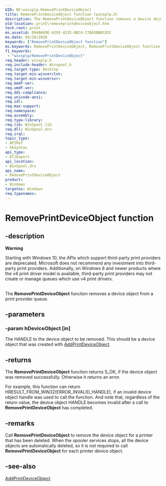 ```yaml
---
UID: NF:winsplp.RemovePrintDeviceObject
title: RemovePrintDeviceObject function (winsplp.h)
description: The RemovePrintDeviceObject function removes a device object from a print provider queue.
old-location: print\removeprintdeviceobject.htm
tech.root: print
ms.assetid: D94A669E-4293-4235-8BC4-C7883BB0C83C
ms.date: 04/20/2018
keywords: ["RemovePrintDeviceObject function"]
ms.keywords: RemovePrintDeviceObject, RemovePrintDeviceObject function [Print Devices], print.removeprintdeviceobject, winsplp/RemovePrintDeviceObject
f1_keywords:
 - "winsplp/RemovePrintDeviceObject"
req.header: winsplp.h
req.include-header: Winspool.h
req.target-type: Desktop
req.target-min-winverclnt: 
req.target-min-winversvr: 
req.kmdf-ver: 
req.umdf-ver: 
req.ddi-compliance: 
req.unicode-ansi: 
req.idl: 
req.max-support: 
req.namespace: 
req.assembly: 
req.type-library: 
req.lib: WinSpool.lib
req.dll: WinSpool.drv
req.irql: 
topic_type:
- APIRef
- kbSyntax
api_type:
- DllExport
api_location:
- WinSpool.drv
api_name:
- RemovePrintDeviceObject
product:
- Windows
targetos: Windows
req.typenames: 
---
```


# RemovePrintDeviceObject function


## -description


<div class="alert"><b>Warning</b>  <p class="note">Starting with Windows 10, the APIs which support third-party print providers are deprecated. Microsoft does not recommend any investment into third-party print providers. Additionally, on Windows 8 and newer products where the v4 print driver model is available, third-party print providers may not create or manage queues which use v4 print drivers.

</div><div> </div>The <b>RemovePrintDeviceObject</b> function removes a device object from a print provider queue.


## -parameters




### -param hDeviceObject [in]

The HANDLE to the device object to be removed. This should be a device object that was  created with <a href="https://docs.microsoft.com/windows-hardware/drivers/ddi/winsplp/nf-winsplp-addprintdeviceobject">AddPrintDeviceObject</a>.


## -returns



The <b>RemovePrintDeviceObject</b> function returns S_OK, if the device object was removed successfully. Otherwise it returns an error. 

For example, this function can return HRESULT_FROM_WIN32(ERROR_INVALID_HANDLE), if an invalid device object handle was used to call the function. And note that, regardless of the return value, the device object HANDLE becomes invalid after a call to <b>RemovePrintDeviceObject</b> has completed.




## -remarks



Call <b>RemovePrintDeviceObject</b> to remove the device object for a printer that has been deleted. When the spooler services stops, all the device objects are automatically deleted, so it is not required to call <b>RemovePrintDeviceObject</b> for each printer device object.




## -see-also




<a href="https://docs.microsoft.com/windows-hardware/drivers/ddi/winsplp/nf-winsplp-addprintdeviceobject">AddPrintDeviceObject</a>
 

 

